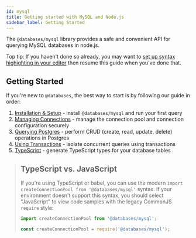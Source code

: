 ```yaml
---
id: mysql
title: Getting started with MySQL and Node.js
sidebar_label: Getting Started
---
```


The `@databases/mysql` library provides a safe and convenient API for querying MySQL databases in node.js.

Top tip: If you haven't done so already, you may want to [set up syntax highighting in your editor](syntax-highlighting.md) then resume this guide when you've done that.

## Getting Started

If you're new to `@databases`, the best way to start is by following our guide in order:

1. [Installation & Setup](mysql-guide-setup.md) - install `@databases/mysql` and run your first query
1. [Managing Connections](mysql-guide-connections.md) - manage the connection pool and connection configuration securely
1. [Querying Postgres](mysql-guide-query.md) - perform CRUD (create, read, update, delete) operations in Postgres
1. [Using Transactions](mysql-guide-transactions.md) - isolate concurrent queries using transactions
1. [TypeScript](mysql-guide-typescript.md) - generate TypeScript types for your database tables

> ## TypeScript vs. JavaScript
>
> If you're using TypeScript or babel, you can use the modern `import createConnectionPool from '@databases/mysql'` syntax. If your environment doesn't support this syntax, you should select "JavaScript" to view code samples with the legacy CommonJS `require` style:
>
> ```typescript
> import createConnectionPool from '@databases/mysql';
> ```
>
> ```javascript
> const createConnectionPool = require('@databases/mysql');
> ```
